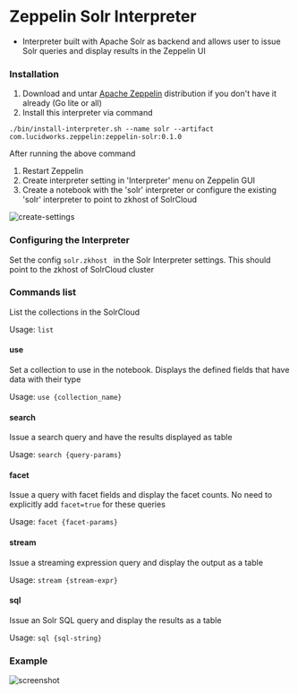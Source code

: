 # Zeppelin Solr Interpreter

* Interpreter built with Apache Solr as backend and allows user to issue Solr queries and display results in the Zeppelin UI

### Installation
1. Download and untar [Apache Zeppelin](https://zeppelin.apache.org/download.html) distribution if you don't have it already (Go lite or all)
2. Install this interpreter via command

```apple js
./bin/install-interpreter.sh --name solr --artifact com.lucidworks.zeppelin:zeppelin-solr:0.1.0
```

After running the above command

1. Restart Zeppelin
2. Create interpreter setting in 'Interpreter' menu on Zeppelin GUI
3. Create a notebook with the 'solr' interpreter or configure the existing 'solr' interpreter to point to zkhost of SolrCloud

![create-settings](https://raw.githubusercontent.com/lucidworks/zeppelin-solr/master/images/create-interp-setting.png)

### Configuring the Interpreter
Set the config `solr.zkhost ` in the Solr Interpreter settings. This should point to the zkhost of SolrCloud cluster

### Commands list
List the collections in the SolrCloud

Usage: `list`

#### use
Set a collection to use in the notebook. Displays the defined fields that have data with their type

Usage: `use {collection_name}`

#### search
Issue a search query and have the results displayed as table

Usage: `search {query-params}`

#### facet
Issue a query with facet fields and display the facet counts. No need to explicitly add `facet=true` for these queries

Usage: `facet {facet-params}`

#### stream
Issue a streaming expression query and display the output as a table

Usage: `stream {stream-expr}`

#### sql
Issue an Solr SQL query and display the results as a table

Usage: `sql {sql-string}`

### Example

![screenshot](http://i.imgur.com/DmNIj3T.png)
